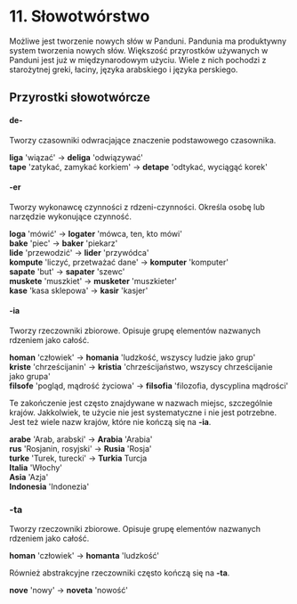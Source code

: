 
# 11. Słowotwórstwo

Możliwe jest tworzenie nowych słów w Panduni.
Pandunia ma produktywny system tworzenia nowych słów.
Większość przyrostków używanych w Panduni jest już w międzynarodowym użyciu.
Wiele z nich pochodzi z starożytnej greki, łaciny, języka arabskiego i języka perskiego.

## Przyrostki słowotwórcze

#### de-

Tworzy czasowniki odwracjające znaczenie podstawowego czasownika.

**liga**
'wiązać'
→ **deliga**
'odwiązywać'  
**tape**
'zatykać, zamykać korkiem'
→ **detape**
'odtykać, wyciągąć korek'


#### -er

Tworzy wykonawcę czynności z rdzeni-czynności.
Określa osobę lub narzędzie wykonujące czynność.

**loga**
'mówić'
→ **logater**
'mówca, ten, kto mówi'  
**bake**
'piec'
→ **baker**
'piekarz'  
**lide**
'przewodzić'
→ **lider**
'przywódca'  
**kompute**
'liczyć, przetważać dane'
→ **komputer**
'komputer'  
**sapate**
'but'
→ **sapater**
'szewc'  
**muskete**
'muszkiet'
→ **musketer**
'muszkieter'  
**kase**
'kasa sklepowa'
→ **kasir**
'kasjer'


#### -ia

Tworzy rzeczowniki zbiorowe. Opisuje grupę elementów nazwanych rdzeniem jako całość.

**homan**
'człowiek'
→ **homania**
'ludzkość, wszyscy ludzie jako grup'  
**kriste**
'chrześcijanin'
→ **kristia**
'chrześcijaństwo, wszyscy chrześcijanie jako grupa'  
**filsofe**
'pogląd, mądrość życiowa'
→ **filsofia**
'filozofia, dyscyplina mądrości'

Te zakończenie jest często znajdywane w nazwach miejsc, szczególnie krajów.
Jakkolwiek, te użycie nie jest systematyczne i nie jest potrzebne.
Jest też wiele nazw krajów, które nie kończą się na
**-ia**.

**arabe**
'Arab, arabski'
→ **Arabia**
'Arabia'  
**rus**
'Rosjanin, rosyjski'
→ **Rusia**
'Rosja'  
**turke**
'Turek, turecki'
→ **Turkia**
Turcja  
**Italia**
'Włochy'  
**Asia**
'Azja'  
**Indonesia**
'Indonezia'

### -ta

Tworzy rzeczowniki zbiorowe. Opisuje grupę elementów nazwanych rdzeniem jako całość.

**homan**
'człowiek'
→ **homanta**
'ludzkość'

Również abstrakcyjne rzeczowniki często kończą się na **-ta**.

**nove**
'nowy'
→ **noveta**
'nowość'
